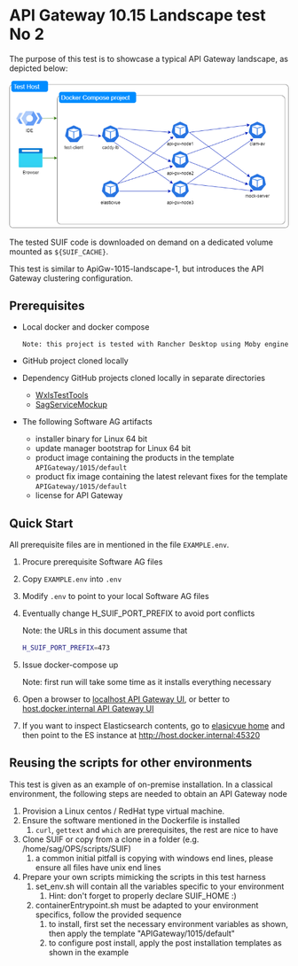 # API Gateway 10.15 Landscape test No 2

The purpose of this test is to showcase a typical API Gateway landscape, as depicted below:

![landscape plan](img/landscape.png)

The tested SUIF code is downloaded on demand on a dedicated volume mounted as `${SUIF_CACHE}`.

This test is similar to ApiGw-1015-landscape-1, but introduces the API Gateway clustering configuration.

## Prerequisites

- Local docker and docker compose

      Note: this project is tested with Rancher Desktop using Moby engine

- GitHub project cloned locally
- Dependency GitHub projects cloned locally in separate directories
  - [WxIsTestTools](https://github.com/SoftwareAG/WxIsTestTools)
  - [SagServiceMockup](https://github.com/SoftwareAG/sag-mainstream-devops-az-03-03-api-mockup)
- The following Software AG artifacts
  - installer binary for Linux 64 bit
  - update manager bootstrap for Linux 64 bit
  - product image containing the products in the template `APIGateway/1015/default`
  - product fix image containing the latest relevant fixes for the template `APIGateway/1015/default`
  - license for API Gateway

## Quick Start

All prerequisite files are in mentioned in the file `EXAMPLE.env`.

1. Procure prerequisite Software AG files
2. Copy `EXAMPLE.env` into `.env`
3. Modify `.env` to point to your local Software AG files
4. Eventually change H_SUIF_PORT_PREFIX to avoid port conflicts

      Note: the URLs in this document assume that 

      ```sh
      H_SUIF_PORT_PREFIX=473
      ```

5. Issue docker-compose up

      Note: first run will take some time as it installs everything necessary

6. Open a browser to [localhost API Gateway UI](http://localhost:45372), or better to [host.docker.internal API Gateway UI](http://host.docker.internal:45372)
7. If you want to inspect Elasticsearch contents, go to [elasicvue home](http://host.docker.internal:45380) and then point to the ES instance at http://host.docker.internal:45320

## Reusing the scripts for other environments

This test is given as an example of on-premise installation. In a classical environment, the following steps are needed to obtain an API Gateway node

1. Provision a Linux centos / RedHat type virtual machine.
2. Ensure the software mentioned in the Dockerfile is installed
   1. `curl`, `gettext` and `which` are prerequisites, the rest are nice to have
3. Clone SUIF or copy from a clone in a folder (e.g. /home/sag/OPS/scripts/SUIF)
   1. a common initial pitfall is copying with windows end lines, please ensure all files have unix end lines
4. Prepare your own scripts mimicking the scripts in this test harness
   1. set_env.sh will contain all the variables specific to your environment
      1. Hint: don't forget to properly declare SUIF_HOME :)
   2. containerEntrypoint.sh must be adapted to your environment specifics, follow the provided sequence
      1. to install, first set the necessary environment variables as shown, then apply the template "APIGateway/1015/default"
      2. to configure post install, apply the post installation templates as shown in the example
